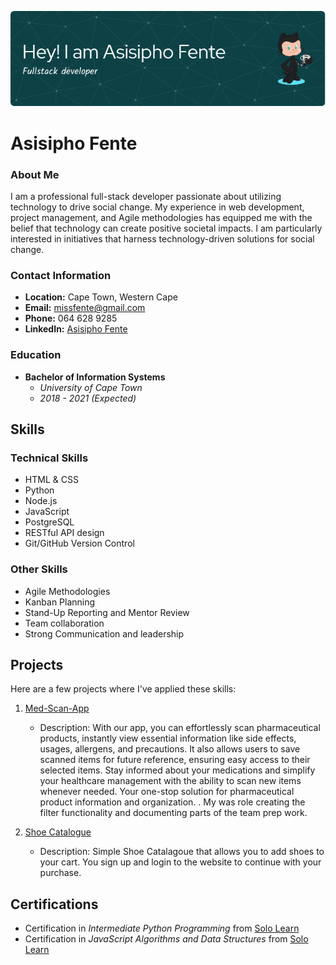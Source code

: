 ![Header](./github-header-image.png)


# Asisipho Fente

### About Me

I am a professional full-stack developer passionate about utilizing technology to drive social change. My experience in web development, project management, and Agile methodologies has equipped me with the belief that technology can create positive societal impacts. I am particularly interested in initiatives that harness technology-driven solutions for social change.

### Contact Information

- **Location:** Cape Town, Western Cape
- **Email:** missfente@gmail.com
- **Phone:** 064 628 9285
- **LinkedIn:** [Asisipho Fente](https://www.linkedin.com/in/asisiphofente/)

### Education

- **Bachelor of Information Systems**
  - *University of Cape Town*
  - *2018 - 2021 (Expected)*

## Skills

### Technical Skills

- HTML & CSS
- Python
- Node.js
- JavaScript
- PostgreSQL
- RESTful API design
- Git/GitHub Version Control

### Other Skills

- Agile Methodologies
- Kanban Planning
- Stand-Up Reporting and Mentor Review
- Team collaboration
- Strong Communication and leadership


## Projects

Here are a few projects where I've applied these skills:

1. [Med-Scan-App](https://github.com/Yamisa11/Med-Scan-App)
   - Description: With our app, you can effortlessly scan pharmaceutical products, instantly view essential information like side effects, usages, allergens, and precautions. It also allows users to save scanned items for future reference, ensuring easy access to their selected items. Stay informed about your medications and simplify your healthcare management with the ability to scan new items whenever needed. Your one-stop solution for pharmaceutical product information and organization.
. My was role creating the filter functionality and documenting parts of the team prep work.

2. [Shoe Catalogue](https://shoes-catalague-with-api.onrender.com/)
   - Description: Simple Shoe Catalagoue that allows you to add shoes to your cart. You sign up and login to the website to continue with your purchase. 

## Certifications

- Certification in *Intermediate Python Programming* from [Solo Learn](https://www.sololearn.com/certificates/CC-O2K8KERK)
- Certification in *JavaScript Algorithms and Data Structures* from [Solo Learn](https://freecodecamp.org/certification/ASISIPHOFENTE/javascript-algorithms-and-data-structures)











